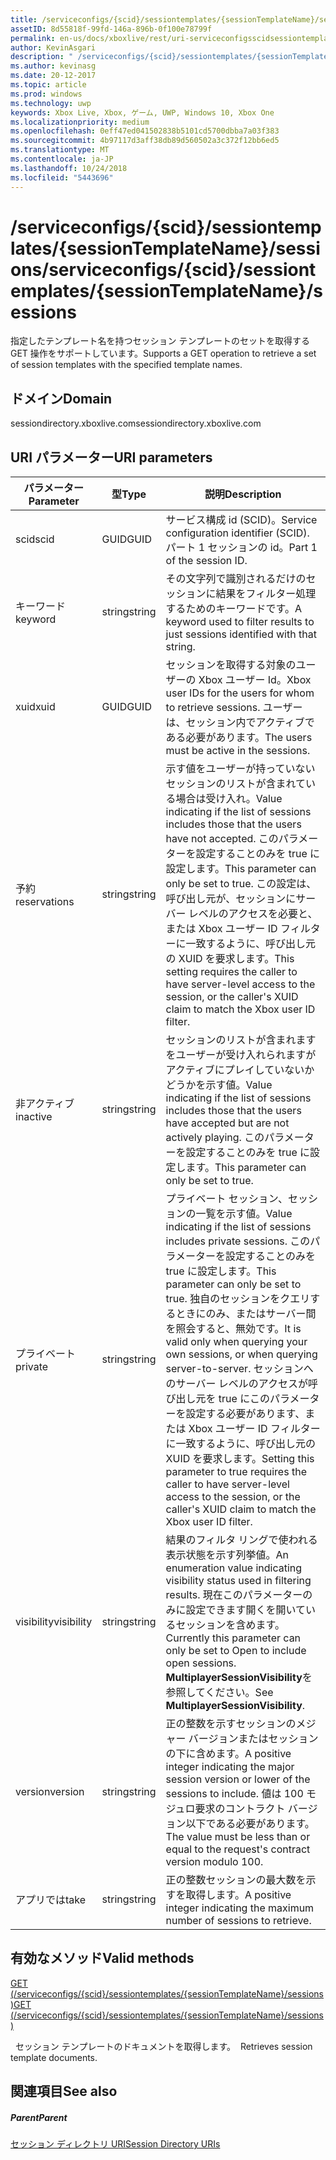 ```yaml
---
title: /serviceconfigs/{scid}/sessiontemplates/{sessionTemplateName}/sessions
assetID: 8d55818f-99fd-146a-896b-0f100e78799f
permalink: en-us/docs/xboxlive/rest/uri-serviceconfigsscidsessiontemplatessessiontemplatenamesessions.html
author: KevinAsgari
description: " /serviceconfigs/{scid}/sessiontemplates/{sessionTemplateName}/sessions"
ms.author: kevinasg
ms.date: 20-12-2017
ms.topic: article
ms.prod: windows
ms.technology: uwp
keywords: Xbox Live, Xbox, ゲーム, UWP, Windows 10, Xbox One
ms.localizationpriority: medium
ms.openlocfilehash: 0eff47ed041502838b5101cd5700dbba7a03f383
ms.sourcegitcommit: 4b97117d3aff38db89d560502a3c372f12bb6ed5
ms.translationtype: MT
ms.contentlocale: ja-JP
ms.lasthandoff: 10/24/2018
ms.locfileid: "5443696"
---
```

# <a name="serviceconfigsscidsessiontemplatessessiontemplatenamesessions"></a><span data-ttu-id="020f4-104">/serviceconfigs/{scid}/sessiontemplates/{sessionTemplateName}/sessions</span><span class="sxs-lookup"><span data-stu-id="020f4-104">/serviceconfigs/{scid}/sessiontemplates/{sessionTemplateName}/sessions</span></span>
<span data-ttu-id="020f4-105">指定したテンプレート名を持つセッション テンプレートのセットを取得する GET 操作をサポートしています。</span><span class="sxs-lookup"><span data-stu-id="020f4-105">Supports a GET operation to retrieve a set of session templates with the specified template names.</span></span> 
<a id="ID4EO"></a>

 
## <a name="domain"></a><span data-ttu-id="020f4-106">ドメイン</span><span class="sxs-lookup"><span data-stu-id="020f4-106">Domain</span></span>
<span data-ttu-id="020f4-107">sessiondirectory.xboxlive.com</span><span class="sxs-lookup"><span data-stu-id="020f4-107">sessiondirectory.xboxlive.com</span></span>  
<a id="ID4ET"></a>

 
## <a name="uri-parameters"></a><span data-ttu-id="020f4-108">URI パラメーター</span><span class="sxs-lookup"><span data-stu-id="020f4-108">URI parameters</span></span>
 
| <span data-ttu-id="020f4-109">パラメーター</span><span class="sxs-lookup"><span data-stu-id="020f4-109">Parameter</span></span>| <span data-ttu-id="020f4-110">型</span><span class="sxs-lookup"><span data-stu-id="020f4-110">Type</span></span>| <span data-ttu-id="020f4-111">説明</span><span class="sxs-lookup"><span data-stu-id="020f4-111">Description</span></span>| 
| --- | --- | --- | 
| <span data-ttu-id="020f4-112">scid</span><span class="sxs-lookup"><span data-stu-id="020f4-112">scid</span></span>| <span data-ttu-id="020f4-113">GUID</span><span class="sxs-lookup"><span data-stu-id="020f4-113">GUID</span></span>| <span data-ttu-id="020f4-114">サービス構成 id (SCID)。</span><span class="sxs-lookup"><span data-stu-id="020f4-114">Service configuration identifier (SCID).</span></span> <span data-ttu-id="020f4-115">パート 1 セッションの id。</span><span class="sxs-lookup"><span data-stu-id="020f4-115">Part 1 of the session ID.</span></span>| 
| <span data-ttu-id="020f4-116">キーワード</span><span class="sxs-lookup"><span data-stu-id="020f4-116">keyword</span></span>| <span data-ttu-id="020f4-117">string</span><span class="sxs-lookup"><span data-stu-id="020f4-117">string</span></span>| <span data-ttu-id="020f4-118">その文字列で識別されるだけのセッションに結果をフィルター処理するためのキーワードです。</span><span class="sxs-lookup"><span data-stu-id="020f4-118">A keyword used to filter results to just sessions identified with that string.</span></span>| 
| <span data-ttu-id="020f4-119">xuid</span><span class="sxs-lookup"><span data-stu-id="020f4-119">xuid</span></span>| <span data-ttu-id="020f4-120">GUID</span><span class="sxs-lookup"><span data-stu-id="020f4-120">GUID</span></span>| <span data-ttu-id="020f4-121">セッションを取得する対象のユーザーの Xbox ユーザー Id。</span><span class="sxs-lookup"><span data-stu-id="020f4-121">Xbox user IDs for the users for whom to retrieve sessions.</span></span> <span data-ttu-id="020f4-122">ユーザーは、セッション内でアクティブである必要があります。</span><span class="sxs-lookup"><span data-stu-id="020f4-122">The users must be active in the sessions.</span></span> | 
| <span data-ttu-id="020f4-123">予約</span><span class="sxs-lookup"><span data-stu-id="020f4-123">reservations</span></span>| <span data-ttu-id="020f4-124">string</span><span class="sxs-lookup"><span data-stu-id="020f4-124">string</span></span>| <span data-ttu-id="020f4-125">示す値をユーザーが持っていないセッションのリストが含まれている場合は受け入れ。</span><span class="sxs-lookup"><span data-stu-id="020f4-125">Value indicating if the list of sessions includes those that the users have not accepted.</span></span> <span data-ttu-id="020f4-126">このパラメーターを設定することのみを true に設定します。</span><span class="sxs-lookup"><span data-stu-id="020f4-126">This parameter can only be set to true.</span></span> <span data-ttu-id="020f4-127">この設定は、呼び出し元が、セッションにサーバー レベルのアクセスを必要と、または Xbox ユーザー ID フィルターに一致するように、呼び出し元の XUID を要求します。</span><span class="sxs-lookup"><span data-stu-id="020f4-127">This setting requires the caller to have server-level access to the session, or the caller's XUID claim to match the Xbox user ID filter.</span></span> | 
| <span data-ttu-id="020f4-128">非アクティブ</span><span class="sxs-lookup"><span data-stu-id="020f4-128">inactive</span></span>| <span data-ttu-id="020f4-129">string</span><span class="sxs-lookup"><span data-stu-id="020f4-129">string</span></span>| <span data-ttu-id="020f4-130">セッションのリストが含まれますをユーザーが受け入れられますがアクティブにプレイしていないかどうかを示す値。</span><span class="sxs-lookup"><span data-stu-id="020f4-130">Value indicating if the list of sessions includes those that the users have accepted but are not actively playing.</span></span> <span data-ttu-id="020f4-131">このパラメーターを設定することのみを true に設定します。</span><span class="sxs-lookup"><span data-stu-id="020f4-131">This parameter can only be set to true.</span></span> | 
| <span data-ttu-id="020f4-132">プライベート</span><span class="sxs-lookup"><span data-stu-id="020f4-132">private</span></span>| <span data-ttu-id="020f4-133">string</span><span class="sxs-lookup"><span data-stu-id="020f4-133">string</span></span>| <span data-ttu-id="020f4-134">プライベート セッション、セッションの一覧を示す値。</span><span class="sxs-lookup"><span data-stu-id="020f4-134">Value indicating if the list of sessions includes private sessions.</span></span> <span data-ttu-id="020f4-135">このパラメーターを設定することのみを true に設定します。</span><span class="sxs-lookup"><span data-stu-id="020f4-135">This parameter can only be set to true.</span></span> <span data-ttu-id="020f4-136">独自のセッションをクエリするときにのみ、またはサーバー間を照会すると、無効です。</span><span class="sxs-lookup"><span data-stu-id="020f4-136">It is valid only when querying your own sessions, or when querying server-to-server.</span></span> <span data-ttu-id="020f4-137">セッションへのサーバー レベルのアクセスが呼び出し元を true にこのパラメーターを設定する必要があります、または Xbox ユーザー ID フィルターに一致するように、呼び出し元の XUID を要求します。</span><span class="sxs-lookup"><span data-stu-id="020f4-137">Setting this parameter to true requires the caller to have server-level access to the session, or the caller's XUID claim to match the Xbox user ID filter.</span></span> | 
| <span data-ttu-id="020f4-138">visibility</span><span class="sxs-lookup"><span data-stu-id="020f4-138">visibility</span></span>| <span data-ttu-id="020f4-139">string</span><span class="sxs-lookup"><span data-stu-id="020f4-139">string</span></span>| <span data-ttu-id="020f4-140">結果のフィルタ リングで使われる表示状態を示す列挙値。</span><span class="sxs-lookup"><span data-stu-id="020f4-140">An enumeration value indicating visibility status used in filtering results.</span></span> <span data-ttu-id="020f4-141">現在このパラメーターのみに設定できます開くを開いているセッションを含めます。</span><span class="sxs-lookup"><span data-stu-id="020f4-141">Currently this parameter can only be set to Open to include open sessions.</span></span> <span data-ttu-id="020f4-142"><b>MultiplayerSessionVisibility</b>を参照してください。</span><span class="sxs-lookup"><span data-stu-id="020f4-142">See <b>MultiplayerSessionVisibility</b>.</span></span> | 
| <span data-ttu-id="020f4-143">version</span><span class="sxs-lookup"><span data-stu-id="020f4-143">version</span></span>| <span data-ttu-id="020f4-144">string</span><span class="sxs-lookup"><span data-stu-id="020f4-144">string</span></span>| <span data-ttu-id="020f4-145">正の整数を示すセッションのメジャー バージョンまたはセッションの下に含めます。</span><span class="sxs-lookup"><span data-stu-id="020f4-145">A positive integer indicating the major session version or lower of the sessions to include.</span></span> <span data-ttu-id="020f4-146">値は 100 モジュロ要求のコントラクト バージョン以下である必要があります。</span><span class="sxs-lookup"><span data-stu-id="020f4-146">The value must be less than or equal to the request's contract version modulo 100.</span></span> | 
| <span data-ttu-id="020f4-147">アプリでは</span><span class="sxs-lookup"><span data-stu-id="020f4-147">take</span></span>| <span data-ttu-id="020f4-148">string</span><span class="sxs-lookup"><span data-stu-id="020f4-148">string</span></span>| <span data-ttu-id="020f4-149">正の整数セッションの最大数を示すを取得します。</span><span class="sxs-lookup"><span data-stu-id="020f4-149">A positive integer indicating the maximum number of sessions to retrieve.</span></span>| 
  
<a id="ID4EZD"></a>

 
## <a name="valid-methods"></a><span data-ttu-id="020f4-150">有効なメソッド</span><span class="sxs-lookup"><span data-stu-id="020f4-150">Valid methods</span></span>

[<span data-ttu-id="020f4-151">GET (/serviceconfigs/{scid}/sessiontemplates/{sessionTemplateName}/sessions)</span><span class="sxs-lookup"><span data-stu-id="020f4-151">GET (/serviceconfigs/{scid}/sessiontemplates/{sessionTemplateName}/sessions)</span></span>](uri-serviceconfigsscidsessiontemplatessessiontemplatenamesessionsget.md)

<span data-ttu-id="020f4-152">&nbsp;&nbsp;セッション テンプレートのドキュメントを取得します。</span><span class="sxs-lookup"><span data-stu-id="020f4-152">&nbsp;&nbsp;Retrieves session template documents.</span></span>
 
<a id="ID4EDE"></a>

 
## <a name="see-also"></a><span data-ttu-id="020f4-153">関連項目</span><span class="sxs-lookup"><span data-stu-id="020f4-153">See also</span></span>
 
<a id="ID4EFE"></a>

 
##### <a name="parent"></a><span data-ttu-id="020f4-154">Parent</span><span class="sxs-lookup"><span data-stu-id="020f4-154">Parent</span></span> 

[<span data-ttu-id="020f4-155">セッション ディレクトリ URI</span><span class="sxs-lookup"><span data-stu-id="020f4-155">Session Directory URIs</span></span>](atoc-reference-sessiondirectory.md)

   